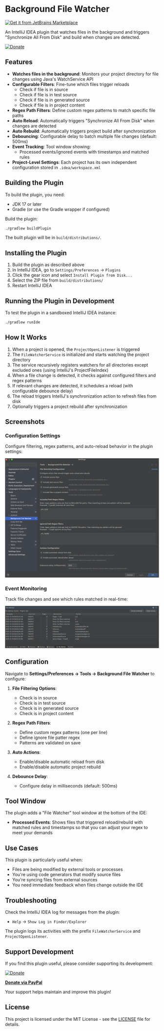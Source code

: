 # Background File Watcher
[![Get it from JetBrains Marketplace](https://img.shields.io/badge/JetBrains_Marketplace-Get_it-blue?logo=jetbrains)](https://plugins.jetbrains.com/plugin/28751)

An IntelliJ IDEA plugin that watches files in the background and triggers "Synchronize All From Disk" and build when changes are detected.

[![Donate](https://img.shields.io/badge/Donate-PayPal-blue.svg)](https://www.paypal.com/donate/?hosted_button_id=C9U54KULFG48C)

## Features

- **Watches files in the background**: Monitors your project directory for file changes using Java's WatchService API
- **Configurable Filters**: Fine-tune which files trigger reloads
  - Check if file is in source
  - Check if file is in test source
  - Check if file is in generated source
  - Check if file is in project content 
- **Regex Path Filters**: Define custom regex patterns to match specific file paths
- **Auto Reload**: Automatically triggers "Synchronize All From Disk" when changes are detected
- **Auto Rebuild**: Automatically triggers project build after synchronization
- **Debouncing**: Configurable delay to batch multiple file changes (default: 500ms)
- **Event Tracking**: Tool window showing:
  - Processed events/ignored events with timestamps and matched rules
- **Project-Level Settings**: Each project has its own independent configuration stored in `.idea/workspace.xml`

## Building the Plugin

To build the plugin, you need:
- JDK 17 or later
- Gradle (or use the Gradle wrapper if configured)

Build the plugin:
```bash
./gradlew buildPlugin
```

The built plugin will be in `build/distributions/`.

## Installing the Plugin

1. Build the plugin as described above
2. In IntelliJ IDEA, go to `Settings/Preferences` → `Plugins`
3. Click the gear icon and select `Install Plugin from Disk...`
4. Select the ZIP file from `build/distributions/`
5. Restart IntelliJ IDEA

## Running the Plugin in Development

To test the plugin in a sandboxed IntelliJ IDEA instance:
```bash
./gradlew runIde
```

## How It Works

1. When a project is opened, the `ProjectOpenListener` is triggered
2. The `FileWatcherService` is initialized and starts watching the project directory
3. The service recursively registers watchers for all directories except excluded ones (using IntelliJ's ProjectFileIndex)
4. When a file change is detected, it checks against configured filters and regex patterns
5. If relevant changes are detected, it schedules a reload (with configurable debounce delay)
6. The reload triggers IntelliJ's synchronization action to refresh files from disk
7. Optionally triggers a project rebuild after synchronization

## Screenshots

### Configuration Settings
Configure filtering, regex patterns, and auto-reload behavior in the plugin settings:

![File Watcher Preferences](FileWatcher-Preference.png)

### Event Monitoring
Track file changes and see which rules matched in real-time:

![File Watcher Event Window](FileWatcher-EventWindow.png)

## Configuration

Navigate to **Settings/Preferences → Tools → Background File Watcher** to configure:

1. **File Filtering Options**:
   - Check is in source
   - Check is in test source
   - Check is in generated source
   - Check is in project content
   
2. **Regex Path Filters**:
   - Define custom regex patterns (one per line)
   - Define ignore file patter regex
   - Patterns are validated on save

3. **Auto Actions**:
   - Enable/disable automatic reload from disk
   - Enable/disable automatic project rebuild

4. **Debounce Delay**:
   - Configure delay in milliseconds (default: 500ms)

## Tool Window

The plugin adds a "File Watcher" tool window at the bottom of the IDE:

- **Processed Events**: Shows files that triggered reload/rebuild with matched rules and timestamps so that you can adjust your regex to meet your demands

## Use Cases

This plugin is particularly useful when:
- Files are being modified by external tools or processes
- You're using code generators that modify source files
- You're syncing files from external sources
- You need immediate feedback when files change outside the IDE

## Troubleshooting

Check the IntelliJ IDEA log for messages from the plugin:
- `Help` → `Show Log in Finder/Explorer`

The plugin logs its activities with the prefix `FileWatcherService` and `ProjectOpenListener`.

## Support Development

If you find this plugin useful, please consider supporting its development:

[![Donate](https://img.shields.io/badge/Donate-PayPal-blue.svg)](https://www.paypal.com/donate/?hosted_button_id=C9U54KULFG48C)

**[Donate via PayPal](https://www.paypal.com/donate/?hosted_button_id=C9U54KULFG48C)**

Your support helps maintain and improve this plugin!

## License

This project is licensed under the MIT License - see the [LICENSE](LICENSE) file for details.
